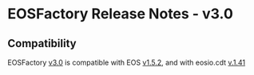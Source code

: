 # EOSFactory Release Notes - v3.0

## Compatibility

EOSFactory [v3.0](https://github.com/tokenika/eosfactory/releases/tag/v3.0) is compatible with EOS [v1.5.2](https://github.com/EOSIO/eos), and with eosio.cdt [v.1.41](https://github.com/EOSIO/eosio.cdt)



